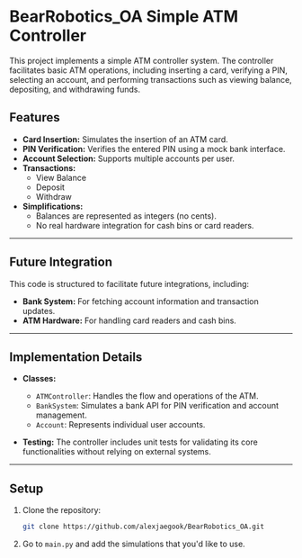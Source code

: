 # BearRobotics_OA Simple ATM Controller

This project implements a simple ATM controller system. The controller facilitates basic ATM operations, including inserting a card, verifying a PIN, selecting an account, and performing transactions such as viewing balance, depositing, and withdrawing funds.

## Features

- **Card Insertion:** Simulates the insertion of an ATM card.
- **PIN Verification:** Verifies the entered PIN using a mock bank interface.
- **Account Selection:** Supports multiple accounts per user.
- **Transactions:**
  - View Balance
  - Deposit
  - Withdraw
- **Simplifications:**
  - Balances are represented as integers (no cents).
  - No real hardware integration for cash bins or card readers.

---

## Future Integration

This code is structured to facilitate future integrations, including:
- **Bank System:** For fetching account information and transaction updates.
- **ATM Hardware:** For handling card readers and cash bins.

---

## Implementation Details

- **Classes:**
  - `ATMController`: Handles the flow and operations of the ATM.
  - `BankSystem`: Simulates a bank API for PIN verification and account management.
  - `Account`: Represents individual user accounts.

- **Testing:** The controller includes unit tests for validating its core functionalities without relying on external systems.

---

## Setup

1. Clone the repository:
   ```bash
   git clone https://github.com/alexjaegook/BearRobotics_OA.git
2. Go to `main.py` and add the simulations that you'd like to use.
